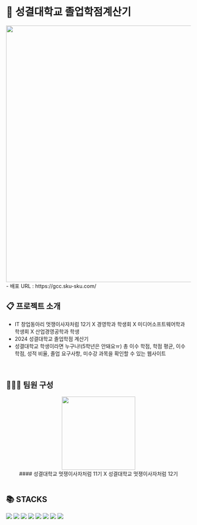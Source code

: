 # 🎊 성결대학교 졸업학점계산기

<div align="center">
 <img src="https://github.com/ckdwns1221/ckdwns1221/assets/130385395/c9f1d5a5-e9ac-4937-a98b-f5e3bb7dc1e5.png" width="700" height="auto">
</div>
- 배포 URL : https://gcc.sku-sku.com/
  
<br>

## 📋 프로젝트 소개

- IT 창업동아리 멋쟁이사자처럼 12기 X 경영학과 학생회 X 미디어소프트웨어학과 학생회 X 산업경영공학과 학생
- 2024 성결대학교 졸업학점 계산기
- 성결대학교 학생이라면 누구나!(5학년은 안돼요ㅠ) 총 이수 학점, 학점 평균, 이수 학점, 성적 비율, 졸업 요구사항, 미수강 과목을 확인할 수 있는 웹사이트

<br>

## 👨🏻‍💻 팀원 구성

<div align="center">
<img src="https://github.com/ckdwns1221/ckdwns1221/assets/130385395/62beb26f-4674-4043-90b1-e3c941a6840e" width="200" height="auto">
<br />
#### 성결대학교 멋쟁이사자처럼 11기 X 성결대학교 멋쟁이사자처럼 12기

</div>

<br>

## 📚 STACKS
  <img src="https://img.shields.io/badge/html5-E34F26?style=for-the-badge&logo=html5&logoColor=white"> <img src="https://img.shields.io/badge/css-1572B6?style=for-the-badge&logo=css3&logoColor=white"> <img src="https://img.shields.io/badge/bootstrap-7952B3?style=for-the-badge&logo=bootstrap&logoColor=white"> <img src="https://img.shields.io/badge/javascript-F7DF1E?style=for-the-badge&logo=javascript&logoColor=black"> <img src="https://img.shields.io/badge/python-3776AB?style=for-the-badge&logo=python&logoColor=white"> <img src="https://img.shields.io/badge/mongoDB-47A248?style=for-the-badge&logo=MongoDB&logoColor=white">  <img src="https://img.shields.io/badge/github-181717?style=for-the-badge&logo=github&logoColor=white"> <img src="https://img.shields.io/badge/git-F05032?style=for-the-badge&logo=git&logoColor=white">
